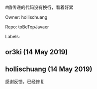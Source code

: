 #值传递的代码没有换行，看着好累

Owner: hollischuang

Repo: toBeTopJavaer

Labels: 

## or3ki (14 May 2019)



## hollischuang (14 May 2019)

感谢反馈，已经修复

